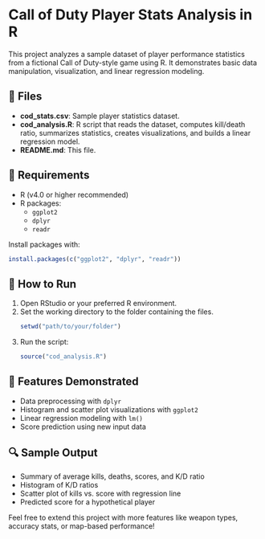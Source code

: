 
# Call of Duty Player Stats Analysis in R

This project analyzes a sample dataset of player performance statistics from a fictional Call of Duty-style game using R. It demonstrates basic data manipulation, visualization, and linear regression modeling.

## 📂 Files

- **cod_stats.csv**: Sample player statistics dataset.
- **cod_analysis.R**: R script that reads the dataset, computes kill/death ratio, summarizes statistics, creates visualizations, and builds a linear regression model.
- **README.md**: This file.

## 🔧 Requirements

- R (v4.0 or higher recommended)
- R packages:
  - `ggplot2`
  - `dplyr`
  - `readr`

Install packages with:
```R
install.packages(c("ggplot2", "dplyr", "readr"))
```

## 🚀 How to Run

1. Open RStudio or your preferred R environment.
2. Set the working directory to the folder containing the files.
   ```R
   setwd("path/to/your/folder")
   ```
3. Run the script:
   ```R
   source("cod_analysis.R")
   ```

## 🧠 Features Demonstrated

- Data preprocessing with `dplyr`
- Histogram and scatter plot visualizations with `ggplot2`
- Linear regression modeling with `lm()`
- Score prediction using new input data

## 🔍 Sample Output

- Summary of average kills, deaths, scores, and K/D ratio
- Histogram of K/D ratios
- Scatter plot of kills vs. score with regression line
- Predicted score for a hypothetical player

Feel free to extend this project with more features like weapon types, accuracy stats, or map-based performance!
